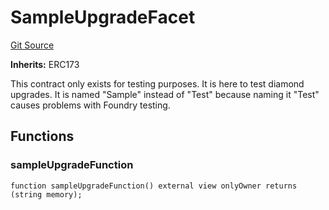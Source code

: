 # SampleUpgradeFacet
[Git Source](https://github.com/thrackle-io/tron/blob/263e499d66345014a4fa5059735434da59124980/src/protocol/diamond/SampleUpgradeFacet.sol)

**Inherits:**
ERC173

This contract only exists for testing purposes. It is here to test diamond upgrades. It is named "Sample" instead
of "Test" because naming it "Test" causes problems with Foundry testing.


## Functions
### sampleUpgradeFunction


```solidity
function sampleUpgradeFunction() external view onlyOwner returns (string memory);
```

